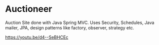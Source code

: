 # Auctioneer
Auction Site done with Java Spring MVC. Uses Security, Schedules, Java mailer, JPA, design patterns like factory, observer, strategy etc.

https://youtu.be/d4--SeBHCEc 
